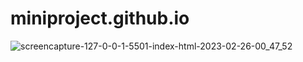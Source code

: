 # miniproject.github.io
![screencapture-127-0-0-1-5501-index-html-2023-02-26-00_47_52](https://user-images.githubusercontent.com/121686735/221375624-fc5849c5-7b0e-4559-833e-a32ec6dcc69c.png)
